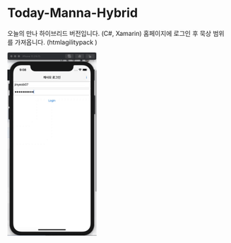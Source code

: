# Today-Manna-Hybrid
오늘의 만나 하이브리드 버전입니다. (C#, Xamarin)
홈페이지에 로그인 후 묵상 범위를 가져옵니다. (htmlagilitypack )


<p>
<img src="https://github.com/Jinyeob/Today-Manna-Hybrid/blob/master/video.gif" width="40%"/>
</p>

